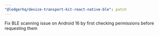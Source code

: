 ```yaml
---
"@ledgerhq/device-transport-kit-react-native-ble": patch
---
```


Fix BLE scanning issue on Android 16 by first checking permissions before requesting them
